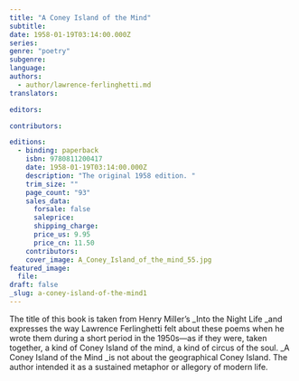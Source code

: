 ```yaml
---
title: "A Coney Island of the Mind"
subtitle:
date: 1958-01-19T03:14:00.000Z
series:
genre: "poetry"
subgenre:
language:
authors:
  - author/lawrence-ferlinghetti.md
translators:

editors:

contributors:

editions:
  - binding: paperback
    isbn: 9780811200417
    date: 1958-01-19T03:14:00.000Z
    description: "The original 1958 edition. "
    trim_size: ""
    page_count: "93"
    sales_data:
      forsale: false
      saleprice:
      shipping_charge:
      price_us: 9.95
      price_cn: 11.50
    contributors:
    cover_image: A_Coney_Island_of_the_mind_55.jpg
featured_image:
  file:
draft: false
_slug: a-coney-island-of-the-mind1
---
```


The title of this book is taken from Henry Miller’s _Into the Night Life _and expresses the way Lawrence Ferlinghetti felt about these poems when he wrote them during a short period in the 1950s—as if they were, taken together, a kind of Coney Island of the mind, a kind of circus of the soul. _A Coney Island of the Mind _is not about the geographical Coney Island. The author intended it as a sustained metaphor or allegory of modern life. 

